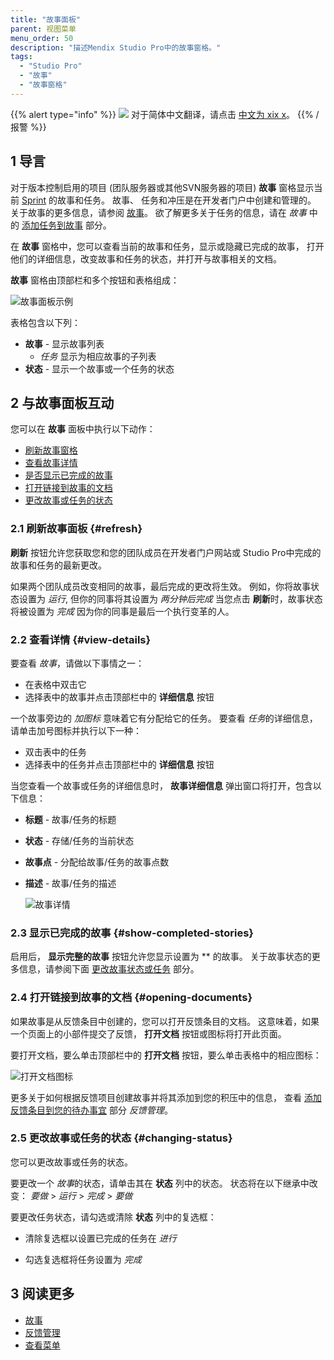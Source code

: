 ```yaml
---
title: "故事面板"
parent: 视图菜单
menu_order: 50
description: "描述Mendix Studio Pro中的故事窗格。"
tags:
  - "Studio Pro"
  - "故事"
  - "故事窗格"
---
```


{{% alert type="info" %}}
<img src="attachments/chinese-translation/china.png" style="display: inline-block; margin: 0" /> 对于简体中文翻译，请点击 [中文为 xix x](https://cdn.mendix.tencent-cloud.com/documentation/refguide8/stories-pane.pdf)。
{{% /报警 %}}

## 1 导言

对于版本控制启用的项目 (团队服务器或其他SVN服务器的项目) **故事** 窗格显示当前 [Sprint](/developerportal/collaborate/planning-development) 的故事和任务。 故事、 任务和冲压是在开发者门户中创建和管理的。 关于故事的更多信息，请参阅 [故事](/developerportal/collaborate/stories)。 欲了解更多关于任务的信息，请在 *故事* 中的 [添加任务到故事](/developerportal/collaborate/stories#adding) 部分。

在 **故事** 窗格中，您可以查看当前的故事和任务，显示或隐藏已完成的故事， 打开他们的详细信息，改变故事和任务的状态，并打开与故事相关的文档。

**故事** 窗格由顶部栏和多个按钮和表格组成：

![故事面板示例](attachments/stories-pane/stories-pane.png)

表格包含以下列：

* **故事** - 显示故事列表
  * *任务* 显示为相应故事的子列表
* **状态** - 显示一个故事或一个任务的状态

## 2 与故事面板互动

您可以在 **故事** 面板中执行以下动作：

* [刷新故事窗格](#refresh)
* [查看故事详情](#view-details)
* [是否显示已完成的故事](#show-completed-stories)
* [打开链接到故事的文档](#opening-documents)
* [更改故事或任务的状态](#changing-status)

### 2.1 刷新故事面板 {#refresh}

**刷新** 按钮允许您获取您和您的团队成员在开发者门户网站或 Studio Pro中完成的故事和任务的最新更改。

如果两个团队成员改变相同的故事，最后完成的更改将生效。 例如，你将故事状态设置为 *运行*, 但你的同事将其设置为 *两分钟后完成* 当您点击 **刷新**时，故事状态将被设置为 *完成* 因为你的同事是最后一个执行变革的人。

### 2.2 查看详情 {#view-details}

要查看 *故事*，请做以下事情之一：

* 在表格中双击它
* 选择表中的故事并点击顶部栏中的 **详细信息** 按钮

一个故事旁边的 *加图标* 意味着它有分配给它的任务。 要查看 *任务*的详细信息，请单击加号图标并执行以下一种：

* 双击表中的任务
* 选择表中的任务并点击顶部栏中的 **详细信息** 按钮

当您查看一个故事或任务的详细信息时， **故事详细信息** 弹出窗口将打开，包含以下信息：

* **标题** - 故事/任务的标题

* **状态** - 存储/任务的当前状态

* **故事点** - 分配给故事/任务的故事点数

* **描述** - 故事/任务的描述

    ![故事详情](attachments/stories-pane/story-details.png)

### 2.3 显示已完成的故事 {#show-completed-stories}

启用后， **显示完整的故事** 按钮允许您显示设置为 ** 的故事。 关于故事状态的更多信息，请参阅下面 [更改故事状态或任务](#changing-status) 部分。

### 2.4 打开链接到故事的文档 {#opening-documents}

如果故事是从反馈条目中创建的，您可以打开反馈条目的文档。 这意味着，如果一个页面上的小部件提交了反馈， **打开文档** 按钮或图标将打开此页面。

要打开文档，要么单击顶部栏中的 **打开文档** 按钮，要么单击表格中的相应图标：

![打开文档图标](attachments/stories-pane/open-document-icon.png)

更多关于如何根据反馈项目创建故事并将其添加到您的积压中的信息， 查看 [添加反馈条目到您的待办事宜](/developerportal/collaborate/feedback#adding) 部分 *反馈管理*。

### 2.5 更改故事或任务的状态 {#changing-status}

您可以更改故事或任务的状态。

要更改一个 *故事*的状态，请单击其在 **状态** 列中的状态。 状态将在以下继承中改变：  *要做* > *运行* > *完成* > *要做*

要更改任务状态，请勾选或清除 **状态** 列中的复选框：

* 清除复选框以设置已完成的任务在 *进行*

* 勾选复选框将任务设置为 *完成*

## 3 阅读更多

* [故事](/developerportal/collaborate/stories)
* [反馈管理](/developerportal/collaborate/feedback)
* [查看菜单](视图菜单)
